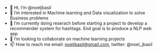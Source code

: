 - 👋 Hi, I’m @noeljbasil
- 👀 I’m interested in Machine learning and Data visualization to solve Business problems 
- 🌱 I’m currently doing reserach before starting a project to develop a recommender system for hashtags. End goal is to produce a NLP web app
- 💞️ I’m looking to collaborate on machine learning projects
- 📫 How to reach me email: noeljbasil@gmail.com, twitter: @noel_jbasil

<!---
noeljbasil/noeljbasil is a ✨ special ✨ repository because its `README.md` (this file) appears on your GitHub profile.
You can click the Preview link to take a look at your changes.
--->
